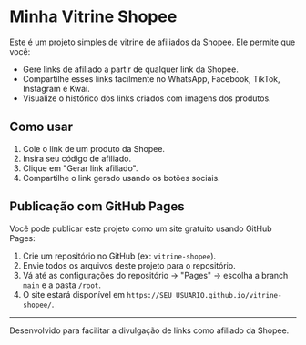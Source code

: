 # Minha Vitrine Shopee

Este é um projeto simples de vitrine de afiliados da Shopee. Ele permite que você:
- Gere links de afiliado a partir de qualquer link da Shopee.
- Compartilhe esses links facilmente no WhatsApp, Facebook, TikTok, Instagram e Kwai.
- Visualize o histórico dos links criados com imagens dos produtos.

## Como usar

1. Cole o link de um produto da Shopee.
2. Insira seu código de afiliado.
3. Clique em "Gerar link afiliado".
4. Compartilhe o link gerado usando os botões sociais.

## Publicação com GitHub Pages

Você pode publicar este projeto como um site gratuito usando GitHub Pages:

1. Crie um repositório no GitHub (ex: `vitrine-shopee`).
2. Envie todos os arquivos deste projeto para o repositório.
3. Vá até as configurações do repositório → "Pages" → escolha a branch `main` e a pasta `/root`.
4. O site estará disponível em `https://SEU_USUARIO.github.io/vitrine-shopee/`.

---

Desenvolvido para facilitar a divulgação de links como afiliado da Shopee.